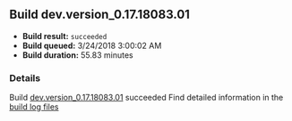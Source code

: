 ## Build dev.version_0.17.18083.01
- **Build result:** `succeeded`
- **Build queued:** 3/24/2018 3:00:02 AM
- **Build duration:** 55.83 minutes
### Details
Build [dev.version_0.17.18083.01](https://winappstudio.visualstudio.com/web/build.aspx?pcguid=a4ef43be-68ce-4195-a619-079b4d9834c2&builduri=vstfs%3a%2f%2f%2fBuild%2fBuild%2f25339) succeeded
Find detailed information in the [build log files](https://uwpctdiags.blob.core.windows.net/buildlogs/dev.version_0.17.18083.01_logs.zip)
